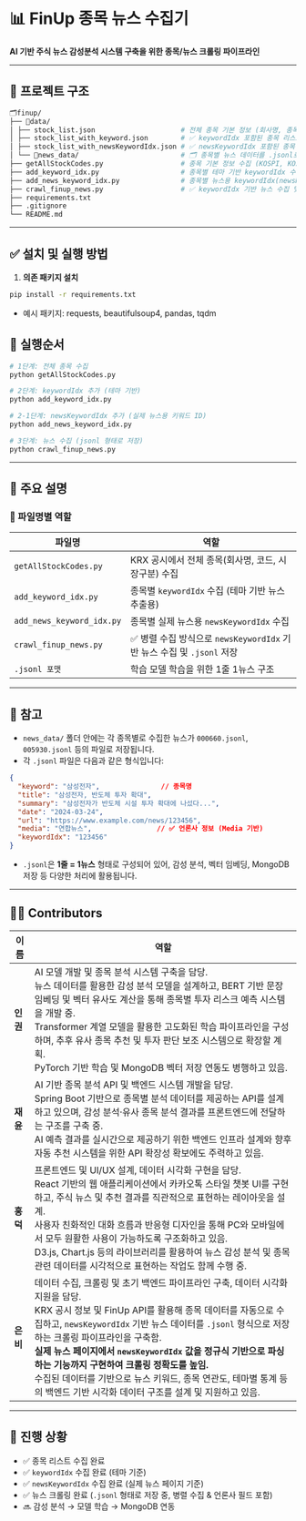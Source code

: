 
# 📊 FinUp 종목 뉴스 수집기

**AI 기반 주식 뉴스 감성분석 시스템 구축을 위한 종목/뉴스 크롤링 파이프라인**

---

## 📁 프로젝트 구조
```bash
🗂finup/
├── 📁data/
│ ├── stock_list.json                     # 전체 종목 기본 정보 (회사명, 종목코드, 시장구분)
│ ├── stock_list_with_keyword.json        # ✅ keywordIdx 포함된 종목 리스트
│ ├── stock_list_with_newsKeywordIdx.json # ✅ newsKeywordIdx 포함된 종목 리스트
│ └── 📁news_data/                         # 🗂 종목별 뉴스 데이터를 .jsonl로 저장
├── getAllStockCodes.py                   # 종목 기본 정보 수집 (KOSPI, KOSDAQ, KONEX)
├── add_keyword_idx.py                    # 종목별 테마 기반 keywordIdx 수집
├── add_news_keyword_idx.py               # 종목별 뉴스용 keywordIdx(newsKeywordIdx) 수집
├── crawl_finup_news.py                   # ✅ keywordIdx 기반 뉴스 수집 및 저장
├── requirements.txt
├── .gitignore
└── README.md
```

---

## ✅ 설치 및 실행 방법

1. **의존 패키지 설치**
```bash
pip install -r requirements.txt
```
- 예시 패키지: requests, beautifulsoup4, pandas, tqdm

## 🚀 실행순서
```bash
# 1단계: 전체 종목 수집
python getAllStockCodes.py

# 2단계: keywordIdx 추가 (테마 기반)
python add_keyword_idx.py

# 2-1단계: newsKeywordIdx 추가 (실제 뉴스용 키워드 ID)
python add_news_keyword_idx.py

# 3단계: 뉴스 수집 (jsonl 형태로 저장)
python crawl_finup_news.py
```

---

## 📌 주요 설명

### 📄 파일명별 역할

| 파일명 | 역할 |
|--------|------|
| `getAllStockCodes.py` | KRX 공시에서 전체 종목(회사명, 코드, 시장구분) 수집 |
| `add_keyword_idx.py` | 종목별 `keywordIdx` 수집 (테마 기반 뉴스 추출용) |
| `add_news_keyword_idx.py` | 종목별 실제 뉴스용 `newsKeywordIdx` 수집 |
| `crawl_finup_news.py` | ✅ 병렬 수집 방식으로 `newsKeywordIdx` 기반 뉴스 수집 및 `.jsonl` 저장 |
| `.jsonl 포맷` | 학습 모델 학습을 위한 1줄 1뉴스 구조 |

---

## 📝 참고

- `news_data/` 폴더 안에는 각 종목별로 수집한 뉴스가 `000660.jsonl`, `005930.jsonl` 등의 파일로 저장됩니다.
- 각 `.jsonl` 파일은 다음과 같은 형식입니다:

```json
{
  "keyword": "삼성전자",               // 종목명
  "title": "삼성전자, 반도체 투자 확대",
  "summary": "삼성전자가 반도체 시설 투자 확대에 나섰다...",
  "date": "2024-03-24",
  "url": "https://www.example.com/news/123456",
  "media": "연합뉴스",                // ✅ 언론사 정보 (Media 기반)
  "keywordIdx": "123456"
}
```

- `.jsonl`은 **1줄 = 1뉴스** 형태로 구성되어 있어, 감성 분석, 벡터 임베딩, MongoDB 저장 등 다양한 처리에 활용됩니다.

---

## 👩‍💻 Contributors

| 이름   | 역할 |
|--------|------|
| **인권** | AI 모델 개발 및 종목 분석 시스템 구축을 담당. <br>뉴스 데이터를 활용한 감성 분석 모델을 설계하고, BERT 기반 문장 임베딩 및 벡터 유사도 계산을 통해 종목별 투자 리스크 예측 시스템을 개발 중. <br>Transformer 계열 모델을 활용한 고도화된 학습 파이프라인을 구성하며, 추후 유사 종목 추천 및 투자 판단 보조 시스템으로 확장할 계획. <br>PyTorch 기반 학습 및 MongoDB 벡터 저장 연동도 병행하고 있음. |
| **재윤** | AI 기반 종목 분석 API 및 백엔드 시스템 개발을 담당. <br>Spring Boot 기반으로 종목별 분석 데이터를 제공하는 API를 설계하고 있으며, 감성 분석·유사 종목 분석 결과를 프론트엔드에 전달하는 구조를 구축 중. <br>AI 예측 결과를 실시간으로 제공하기 위한 백엔드 인프라 설계와 향후 자동 추천 시스템을 위한 API 확장성 확보에도 주력하고 있음. |
| **홍덕** | 프론트엔드 및 UI/UX 설계, 데이터 시각화 구현을 담당. <br>React 기반의 웹 애플리케이션에서 카카오톡 스타일 챗봇 UI를 구현하고, 주식 뉴스 및 추천 결과를 직관적으로 표현하는 레이아웃을 설계. <br>사용자 친화적인 대화 흐름과 반응형 디자인을 통해 PC와 모바일에서 모두 원활한 사용이 가능하도록 구조화하고 있음. <br>D3.js, Chart.js 등의 라이브러리를 활용하여 뉴스 감성 분석 및 종목 관련 데이터를 시각적으로 표현하는 작업도 함께 수행 중. |
| **은비** | 데이터 수집, 크롤링 및 초기 백엔드 파이프라인 구축, 데이터 시각화 지원을 담당. <br>KRX 공시 정보 및 FinUp API를 활용해 종목 데이터를 자동으로 수집하고, `newsKeywordIdx` 기반 뉴스 데이터를 `.jsonl` 형식으로 저장하는 크롤링 파이프라인을 구축함. <br>**실제 뉴스 페이지에서 `newsKeywordIdx` 값을 정규식 기반으로 파싱하는 기능까지 구현하여 크롤링 정확도를 높임.** <br>수집된 데이터를 기반으로 뉴스 키워드, 종목 연관도, 테마별 통계 등의 백엔드 기반 시각화 데이터 구조를 설계 및 지원하고 있음. |

---

## 📅 진행 상황

- ✅ 종목 리스트 수집 완료  
- ✅ `keywordIdx` 수집 완료 (테마 기준)  
- ✅ `newsKeywordIdx` 수집 완료 (실제 뉴스 페이지 기준)  
- ✅ 뉴스 크롤링 완료 (`.jsonl` 형태로 저장 중, 병렬 수집 & 언론사 필드 포함)  
- 🔜 감성 분석 → 모델 학습 → MongoDB 연동
